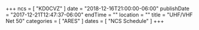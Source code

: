 +++
ncs = [ "KD0CVZ" ]
date = "2018-12-16T21:00:00-06:00"
publishDate = "2017-12-21T12:47:37-06:00"
endTime = ""
location = ""
title = "UHF/VHF Net 50"
categories = [ "ARES" ]
dates = [ "NCS Schedule" ]
+++

